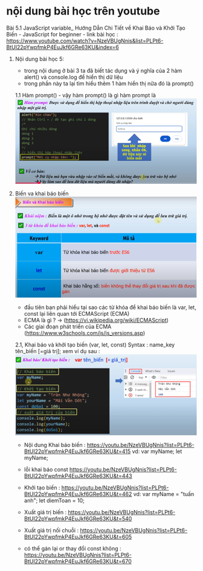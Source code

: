 # nội dung bài học trên youtube
Bài 5.1 JavaScript variable_ Hướng Dẫn Chi Tiết về Khai Báo và Khởi Tạo Biến - JavaScript for beginner
    - link bài học : https://www.youtube.com/watch?v=NzeVBUgNnis&list=PLPt6-BtUI22pYwpfmkP4EuJkf6GRe63KU&index=6

1. Nội dung bài học 5:
    - trong nội dung ở bài 3 ta đã biết tác dụng và ý nghĩa của 2 hàm alert() và console.log để hiển thị dữ liệu
    - trong phần này ta lại tìm hiểu thêm 1 hàm hiển thị nữa đó là prompt()

    1.1 Hàm prompt()
        - vậy hàm prompt() là gì
            hàm prompt là ![alt text](./assets/pormpt.png)


2. Biến va khai báo biến ![alt text](./assets/Khainiembien.png)
    - đầu tiên bạn phải hiểu tại sao các từ khóa để khai báo biến là var, let, const lại liên quan tới ECMAScript (ECMA)
    - ECMA là gì ? -> (https://vi.wikipedia.org/wiki/ECMAScript)
    - Các giai đoạn phát triển của ECMA (https://www.w3schools.com/js/js_versions.asp)

    2.1, Khai báo và khởi tạo biến (var, let, const)
         Syntax : name_key tên_biến [=giá trị]; xem ví dụ sau : ![alt text](./assets/khaibaosvakhoitao.png)

    - Nội dung Khai báo biến : https://youtu.be/NzeVBUgNnis?list=PLPt6-BtUI22pYwpfmkP4EuJkf6GRe63KU&t=415
        vd: var myName;
            let myName;

    - lỗi khai báo const https://youtu.be/NzeVBUgNnis?list=PLPt6-BtUI22pYwpfmkP4EuJkf6GRe63KU&t=443
    - Khởi tạo biến : https://youtu.be/NzeVBUgNnis?list=PLPt6-BtUI22pYwpfmkP4EuJkf6GRe63KU&t=462
        vd: var myName = "tuấn anh";
            let diemToan = 10;

    - Xuất giá trị biến : https://youtu.be/NzeVBUgNnis?list=PLPt6-BtUI22pYwpfmkP4EuJkf6GRe63KU&t=540
    - Xuất giá trị nối chuỗi : https://youtu.be/NzeVBUgNnis?list=PLPt6-BtUI22pYwpfmkP4EuJkf6GRe63KU&t=605
    - có thể gán lại or thay đổi const không : https://youtu.be/NzeVBUgNnis?list=PLPt6-BtUI22pYwpfmkP4EuJkf6GRe63KU&t=670